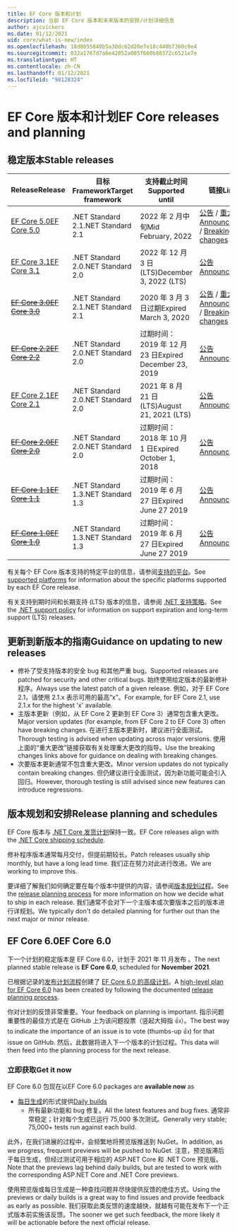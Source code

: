 ```yaml
---
title: EF Core 版本和计划
description: 当前 EF Core 版本和未来版本的安排/计划详细信息
author: ajcvickers
ms.date: 01/12/2021
uid: core/what-is-new/index
ms.openlocfilehash: 18d8055840b5a38dc62d20e7e18c440b7360c9e4
ms.sourcegitcommit: 032a1767d7a6e42052a005f660b80372c6521e7e
ms.translationtype: HT
ms.contentlocale: zh-CN
ms.lasthandoff: 01/12/2021
ms.locfileid: "98128324"
---
```

# <a name="ef-core-releases-and-planning"></a><span data-ttu-id="087a2-103">EF Core 版本和计划</span><span class="sxs-lookup"><span data-stu-id="087a2-103">EF Core releases and planning</span></span>

## <a name="stable-releases"></a><span data-ttu-id="087a2-104">稳定版本</span><span class="sxs-lookup"><span data-stu-id="087a2-104">Stable releases</span></span>

| <span data-ttu-id="087a2-105">Release</span><span class="sxs-lookup"><span data-stu-id="087a2-105">Release</span></span> | <span data-ttu-id="087a2-106">目标 Framework</span><span class="sxs-lookup"><span data-stu-id="087a2-106">Target framework</span></span> | <span data-ttu-id="087a2-107">支持截止时间</span><span class="sxs-lookup"><span data-stu-id="087a2-107">Supported until</span></span> | <span data-ttu-id="087a2-108">链接</span><span class="sxs-lookup"><span data-stu-id="087a2-108">Links</span></span>
|:--------|------------------|-----------------|------
| [<span data-ttu-id="087a2-109">EF Core 5.0</span><span class="sxs-lookup"><span data-stu-id="087a2-109">EF Core 5.0</span></span>](https://www.nuget.org/packages/Microsoft.EntityFrameworkCore) | <span data-ttu-id="087a2-110">.NET Standard 2.1</span><span class="sxs-lookup"><span data-stu-id="087a2-110">.NET Standard 2.1</span></span> | <span data-ttu-id="087a2-111">2022 年 2 月中旬</span><span class="sxs-lookup"><span data-stu-id="087a2-111">Mid February, 2022</span></span> | <span data-ttu-id="087a2-112">[公告](https://devblogs.microsoft.com/dotnet/announcing-the-release-of-ef-core-5-0/) / [重大更改](xref:core/what-is-new/ef-core-5.0/breaking-changes)</span><span class="sxs-lookup"><span data-stu-id="087a2-112">[Announcement](https://devblogs.microsoft.com/dotnet/announcing-the-release-of-ef-core-5-0/) / [Breaking changes](xref:core/what-is-new/ef-core-5.0/breaking-changes)</span></span>
| [<span data-ttu-id="087a2-113">EF Core 3.1</span><span class="sxs-lookup"><span data-stu-id="087a2-113">EF Core 3.1</span></span>](https://www.nuget.org/packages/Microsoft.EntityFrameworkCore/3.1.10) | <span data-ttu-id="087a2-114">.NET Standard 2.0</span><span class="sxs-lookup"><span data-stu-id="087a2-114">.NET Standard 2.0</span></span> | <span data-ttu-id="087a2-115">2022 年 12 月 3 日 (LTS)</span><span class="sxs-lookup"><span data-stu-id="087a2-115">December 3, 2022 (LTS)</span></span> | [<span data-ttu-id="087a2-116">公告</span><span class="sxs-lookup"><span data-stu-id="087a2-116">Announcement</span></span>](https://devblogs.microsoft.com/dotnet/announcing-entity-framework-core-3-1-and-entity-framework-6-4/)
| <span data-ttu-id="087a2-117">~~[EF Core 3.0](https://www.nuget.org/packages/Microsoft.EntityFrameworkCore/3.0.3)~~</span><span class="sxs-lookup"><span data-stu-id="087a2-117">~~[EF Core 3.0](https://www.nuget.org/packages/Microsoft.EntityFrameworkCore/3.0.3)~~</span></span> | <span data-ttu-id="087a2-118">.NET Standard 2.1</span><span class="sxs-lookup"><span data-stu-id="087a2-118">.NET Standard 2.1</span></span> | <span data-ttu-id="087a2-119">2020 年 3 月 3 日过期</span><span class="sxs-lookup"><span data-stu-id="087a2-119">Expired March 3, 2020</span></span> | <span data-ttu-id="087a2-120">[公告](https://devblogs.microsoft.com/dotnet/announcing-ef-core-3-0-and-ef-6-3-general-availability/) / [重大更改](xref:core/what-is-new/ef-core-3.x/breaking-changes)</span><span class="sxs-lookup"><span data-stu-id="087a2-120">[Announcement](https://devblogs.microsoft.com/dotnet/announcing-ef-core-3-0-and-ef-6-3-general-availability/) / [Breaking changes](xref:core/what-is-new/ef-core-3.x/breaking-changes)</span></span>
| <span data-ttu-id="087a2-121">~~[EF Core 2.2](https://www.nuget.org/packages/Microsoft.EntityFrameworkCore/2.2.6)~~</span><span class="sxs-lookup"><span data-stu-id="087a2-121">~~[EF Core 2.2](https://www.nuget.org/packages/Microsoft.EntityFrameworkCore/2.2.6)~~</span></span> | <span data-ttu-id="087a2-122">.NET Standard 2.0</span><span class="sxs-lookup"><span data-stu-id="087a2-122">.NET Standard 2.0</span></span> | <span data-ttu-id="087a2-123">过期时间：2019 年 12 月 23 日</span><span class="sxs-lookup"><span data-stu-id="087a2-123">Expired December 23, 2019</span></span> | [<span data-ttu-id="087a2-124">公告</span><span class="sxs-lookup"><span data-stu-id="087a2-124">Announcement</span></span>](https://devblogs.microsoft.com/dotnet/announcing-entity-framework-core-2-2/)
| [<span data-ttu-id="087a2-125">EF Core 2.1</span><span class="sxs-lookup"><span data-stu-id="087a2-125">EF Core 2.1</span></span>](https://www.nuget.org/packages/Microsoft.EntityFrameworkCore/2.1.14) | <span data-ttu-id="087a2-126">.NET Standard 2.0</span><span class="sxs-lookup"><span data-stu-id="087a2-126">.NET Standard 2.0</span></span> | <span data-ttu-id="087a2-127">2021 年 8 月 21 日 (LTS)</span><span class="sxs-lookup"><span data-stu-id="087a2-127">August 21, 2021 (LTS)</span></span> | [<span data-ttu-id="087a2-128">公告</span><span class="sxs-lookup"><span data-stu-id="087a2-128">Announcement</span></span>](https://devblogs.microsoft.com/dotnet/announcing-entity-framework-core-2-1/)
| <span data-ttu-id="087a2-129">~~[EF Core 2.0](https://www.nuget.org/packages/Microsoft.EntityFrameworkCore/2.0.3)~~</span><span class="sxs-lookup"><span data-stu-id="087a2-129">~~[EF Core 2.0](https://www.nuget.org/packages/Microsoft.EntityFrameworkCore/2.0.3)~~</span></span> | <span data-ttu-id="087a2-130">.NET Standard 2.0</span><span class="sxs-lookup"><span data-stu-id="087a2-130">.NET Standard 2.0</span></span> | <span data-ttu-id="087a2-131">过期时间：2018 年 10 月 1 日</span><span class="sxs-lookup"><span data-stu-id="087a2-131">Expired October 1, 2018</span></span> | [<span data-ttu-id="087a2-132">公告</span><span class="sxs-lookup"><span data-stu-id="087a2-132">Announcement</span></span>](https://devblogs.microsoft.com/dotnet/announcing-entity-framework-core-2-0/)
| <span data-ttu-id="087a2-133">~~[EF Core 1.1](https://www.nuget.org/packages/Microsoft.EntityFrameworkCore/1.1.6)~~</span><span class="sxs-lookup"><span data-stu-id="087a2-133">~~[EF Core 1.1](https://www.nuget.org/packages/Microsoft.EntityFrameworkCore/1.1.6)~~</span></span> | <span data-ttu-id="087a2-134">.NET Standard 1.3</span><span class="sxs-lookup"><span data-stu-id="087a2-134">.NET Standard 1.3</span></span> | <span data-ttu-id="087a2-135">过期时间：2019 年 6 月 27 日</span><span class="sxs-lookup"><span data-stu-id="087a2-135">Expired June 27 2019</span></span> | [<span data-ttu-id="087a2-136">公告</span><span class="sxs-lookup"><span data-stu-id="087a2-136">Announcement</span></span>](https://devblogs.microsoft.com/dotnet/announcing-entity-framework-core-1-1/)
| <span data-ttu-id="087a2-137">~~[EF Core 1.0](https://www.nuget.org/packages/Microsoft.EntityFrameworkCore/1.0.6)~~</span><span class="sxs-lookup"><span data-stu-id="087a2-137">~~[EF Core 1.0](https://www.nuget.org/packages/Microsoft.EntityFrameworkCore/1.0.6)~~</span></span> | <span data-ttu-id="087a2-138">.NET Standard 1.3</span><span class="sxs-lookup"><span data-stu-id="087a2-138">.NET Standard 1.3</span></span> | <span data-ttu-id="087a2-139">过期时间：2019 年 6 月 27 日</span><span class="sxs-lookup"><span data-stu-id="087a2-139">Expired June 27 2019</span></span> | [<span data-ttu-id="087a2-140">公告</span><span class="sxs-lookup"><span data-stu-id="087a2-140">Announcement</span></span>](https://devblogs.microsoft.com/dotnet/entity-framework-core-1-0-0-available/)

<span data-ttu-id="087a2-141">有关每个 EF Core 版本支持的特定平台的信息，请参阅[支持的平台](xref:core/miscellaneous/platforms)。</span><span class="sxs-lookup"><span data-stu-id="087a2-141">See [supported platforms](xref:core/miscellaneous/platforms) for information about the specific platforms supported by each EF Core release.</span></span>

<span data-ttu-id="087a2-142">有关支持到期时间和长期支持 (LTS) 版本的信息，请参阅 [.NET 支持策略](https://dotnet.microsoft.com/platform/support/policy/dotnet-core)。</span><span class="sxs-lookup"><span data-stu-id="087a2-142">See the [.NET support policy](https://dotnet.microsoft.com/platform/support/policy/dotnet-core) for information on support expiration and long-term support (LTS) releases.</span></span>

## <a name="guidance-on-updating-to-new-releases"></a><span data-ttu-id="087a2-143">更新到新版本的指南</span><span class="sxs-lookup"><span data-stu-id="087a2-143">Guidance on updating to new releases</span></span>

* <span data-ttu-id="087a2-144">修补了受支持版本的安全 bug 和其他严重 bug。</span><span class="sxs-lookup"><span data-stu-id="087a2-144">Supported releases are patched for security and other critical bugs.</span></span> <span data-ttu-id="087a2-145">始终使用给定版本的最新修补程序。</span><span class="sxs-lookup"><span data-stu-id="087a2-145">Always use the latest patch of a given release.</span></span> <span data-ttu-id="087a2-146">例如，对于 EF Core 2.1，请使用 2.1.x 表示可用的最高“x”。</span><span class="sxs-lookup"><span data-stu-id="087a2-146">For example, for EF Core 2.1, use 2.1.x for the highest 'x' available.</span></span>
* <span data-ttu-id="087a2-147">主版本更新（例如，从 EF Core 2 更新到 EF Core 3）通常包含重大更改。</span><span class="sxs-lookup"><span data-stu-id="087a2-147">Major version updates (for example, from EF Core 2 to EF Core 3) often have breaking changes.</span></span> <span data-ttu-id="087a2-148">在进行主版本更新时，建议进行全面测试。</span><span class="sxs-lookup"><span data-stu-id="087a2-148">Thorough testing is advised when updating across major versions.</span></span> <span data-ttu-id="087a2-149">使用上面的“重大更改”链接获取有关处理重大更改的指导。</span><span class="sxs-lookup"><span data-stu-id="087a2-149">Use the breaking changes links above for guidance on dealing with breaking changes.</span></span>
* <span data-ttu-id="087a2-150">次要版本更新通常不包含重大更改。</span><span class="sxs-lookup"><span data-stu-id="087a2-150">Minor version updates do not typically contain breaking changes.</span></span> <span data-ttu-id="087a2-151">但仍建议进行全面测试，因为新功能可能会引入回归。</span><span class="sxs-lookup"><span data-stu-id="087a2-151">However, thorough testing is still advised since new features can introduce regressions.</span></span>

## <a name="release-planning-and-schedules"></a><span data-ttu-id="087a2-152">版本规划和安排</span><span class="sxs-lookup"><span data-stu-id="087a2-152">Release planning and schedules</span></span>

<span data-ttu-id="087a2-153">EF Core 版本与 [.NET Core 发货计划](https://github.com/dotnet/core/blob/master/roadmap.md)保持一致。</span><span class="sxs-lookup"><span data-stu-id="087a2-153">EF Core releases align with the [.NET Core shipping schedule](https://github.com/dotnet/core/blob/master/roadmap.md).</span></span>

<span data-ttu-id="087a2-154">修补程序版本通常每月交付，但提前期较长。</span><span class="sxs-lookup"><span data-stu-id="087a2-154">Patch releases usually ship monthly, but have a long lead time.</span></span>
<span data-ttu-id="087a2-155">我们正在努力对此进行改进。</span><span class="sxs-lookup"><span data-stu-id="087a2-155">We are working to improve this.</span></span>

<span data-ttu-id="087a2-156">要详细了解我们如何确定要在每个版本中提供的内容，请参阅[版本规划过程](xref:core/what-is-new/release-planning)。</span><span class="sxs-lookup"><span data-stu-id="087a2-156">See the [release planning process](xref:core/what-is-new/release-planning) for more information on how we decide what to ship in each release.</span></span>
<span data-ttu-id="087a2-157">我们通常不会对下一个主版本或次要版本之后的版本进行详规划。</span><span class="sxs-lookup"><span data-stu-id="087a2-157">We typically don't do detailed planning for further out than the next major or minor release.</span></span>

## <a name="ef-core-60"></a><span data-ttu-id="087a2-158">EF Core 6.0</span><span class="sxs-lookup"><span data-stu-id="087a2-158">EF Core 6.0</span></span>

<span data-ttu-id="087a2-159">下一个计划的稳定版本是 EF Core 6.0，计划于 2021 年 11 月发布 。</span><span class="sxs-lookup"><span data-stu-id="087a2-159">The next planned stable release is **EF Core 6.0**, scheduled for **November 2021**.</span></span>

<span data-ttu-id="087a2-160">已根据记录的[发布计划流程](xref:core/what-is-new/release-planning)创建了 [EF Core 6.0 的高级计划](xref:core/what-is-new/ef-core-6.0/plan)。</span><span class="sxs-lookup"><span data-stu-id="087a2-160">A [high-level plan for EF Core 6.0](xref:core/what-is-new/ef-core-6.0/plan) has been created by following the documented [release planning process](xref:core/what-is-new/release-planning).</span></span>

<span data-ttu-id="087a2-161">你对计划的反馈非常重要。</span><span class="sxs-lookup"><span data-stu-id="087a2-161">Your feedback on planning is important.</span></span>
<span data-ttu-id="087a2-162">指示问题重要性的最佳方式是在 GitHub 上为该问题投票（竖起大拇指 👍）。</span><span class="sxs-lookup"><span data-stu-id="087a2-162">The best way to indicate the importance of an issue is to vote (thumbs-up 👍) for that issue on GitHub.</span></span>
<span data-ttu-id="087a2-163">然后，此数据将进入下一个版本的计划过程。</span><span class="sxs-lookup"><span data-stu-id="087a2-163">This data will then feed into the planning process for the next release.</span></span>

### <a name="get-it-now"></a><span data-ttu-id="087a2-164">立即获取</span><span class="sxs-lookup"><span data-stu-id="087a2-164">Get it now</span></span>

<span data-ttu-id="087a2-165">EF Core 6.0 包现在以</span><span class="sxs-lookup"><span data-stu-id="087a2-165">EF Core 6.0 packages are **available now** as</span></span>

* <span data-ttu-id="087a2-166">[每日生成](https://github.com/dotnet/aspnetcore/blob/master/docs/DailyBuilds.md)的形式提供</span><span class="sxs-lookup"><span data-stu-id="087a2-166">[Daily builds](https://github.com/dotnet/aspnetcore/blob/master/docs/DailyBuilds.md)</span></span>
  * <span data-ttu-id="087a2-167">所有最新功能和 bug 修复。</span><span class="sxs-lookup"><span data-stu-id="087a2-167">All the latest features and bug fixes.</span></span> <span data-ttu-id="087a2-168">通常非常稳定；针对每个生成已运行 75,000 多次测试。</span><span class="sxs-lookup"><span data-stu-id="087a2-168">Generally very stable; 75,000+ tests run against each build.</span></span>

<span data-ttu-id="087a2-169">此外，在我们进展的过程中，会频繁地将预览版推送到 NuGet。</span><span class="sxs-lookup"><span data-stu-id="087a2-169">In addition, as we progress, frequent previews will be pushed to NuGet.</span></span> <span data-ttu-id="087a2-170">注意，预览版滞后于每日生成，但经过测试可用于相应的 ASP.NET Core 和 .NET Core 预览版。</span><span class="sxs-lookup"><span data-stu-id="087a2-170">Note that the previews lag behind daily builds, but are tested to work with the corresponding ASP.NET Core and .NET Core previews.</span></span>

<span data-ttu-id="087a2-171">使用预览版或每日生成是一种查找问题并尽快提供反馈的绝佳方式。</span><span class="sxs-lookup"><span data-stu-id="087a2-171">Using the previews or daily builds is a great way to find issues and provide feedback as early as possible.</span></span>
<span data-ttu-id="087a2-172">我们获取此类反馈的速度越快，就越有可能在发布下一个正式版本前实施该反馈。</span><span class="sxs-lookup"><span data-stu-id="087a2-172">The sooner we get such feedback, the more likely it will be actionable before the next official release.</span></span>
